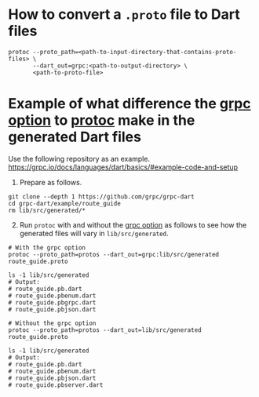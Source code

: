 # How to convert a `.proto` file to Dart files
```shell
protoc --proto_path=<path-to-input-directory-that-contains-proto-files> \
       --dart_out=grpc:<path-to-output-directory> \
       <path-to-proto-file>
```

# Example of what difference the [grpc option](https://pub.dev/documentation/protoc_plugin/latest/#generating-grpc-headers) to [protoc](https://grpc.io/docs/protoc-installation/) make in the generated Dart files

Use the following repository as an example.<br>
https://grpc.io/docs/languages/dart/basics/#example-code-and-setup

1. Prepare as follows.
```shell
git clone --depth 1 https://github.com/grpc/grpc-dart
cd grpc-dart/example/route_guide
rm lib/src/generated/*
```
2. Run `protoc` with and without the [grpc option](https://pub.dev/documentation/protoc_plugin/latest/#generating-grpc-headers) as follows to see how the generated files will vary in `lib/src/generated`.
```shell
# With the grpc option
protoc --proto_path=protos --dart_out=grpc:lib/src/generated route_guide.proto

ls -1 lib/src/generated
# Output:
# route_guide.pb.dart
# route_guide.pbenum.dart
# route_guide.pbgrpc.dart
# route_guide.pbjson.dart
```
```shell
# Without the grpc option
protoc --proto_path=protos --dart_out=lib/src/generated route_guide.proto

ls -1 lib/src/generated
# Output:
# route_guide.pb.dart
# route_guide.pbenum.dart
# route_guide.pbjson.dart
# route_guide.pbserver.dart
```
